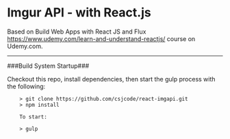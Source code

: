 Imgur API - with React.js
====

Based on Build Web Apps with React JS and Flux https://www.udemy.com/learn-and-understand-reactjs/ course on Udemy.com.

---

###Build System Startup###

Checkout this repo, install dependencies, then start the gulp process with the following:

```
	> git clone https://github.com/csjcode/react-imgapi.git
	> npm install

	To start:

	> gulp
```
